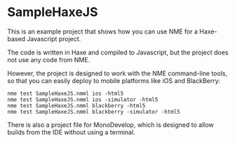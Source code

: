 SampleHaxeJS
============

This is an example project that shows how you can use NME for a Haxe-based Javascript project.

The code is written in Haxe and compiled to Javascript, but the project does not use any code from NME.

However, the project is designed to work with the NME command-line tools, so that you can easily deploy to mobile platforms like iOS and BlackBerry:


	nme test SampleHaxeJS.nmml ios -html5
	nme test SampleHaxeJS.nmml ios -simulator -html5
	nme test SampleHaxeJS.nmml blackberry -html5
	nme test SampleHaxeJS.nmml blackberry -simulator -html5
	
There is also a project file for MonoDevelop, which is designed to allow builds from the IDE without using a terminal.